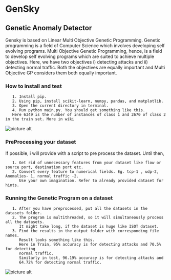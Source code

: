 # GenSky

## Genetic Anomaly Detector
Gensky is based on Linear Multi Objective Genetic Programming. Genetic programming is a field of Computer Science which involves developing self evolving programs. Multi Objective Genetic Programming, hence, is a field to develop self evolving programs which are suited to achieve multiple objectives. Here, we have two objectives i) detecting attacks and ii) detecting normal traffic. Both the objectives are equally important and Multi Objective GP considers them both equally important.

### How to install and test

       1. Install pip.
       2. Using pip, install scikit-learn, numpy, pandas, and matplotlib.
       3. Open the current directory in terminal.
       4. Run python main.py. You should get something like this. 
       Here 6349 is the number of instances of class 1 and 2670 of class 2 in the train set. More in wiki
   ![picture alt](http://i.imgur.com/dL1WQQG.png)
       
   
### PreProcessing your dataset
If possible, i will provide with a script to pre process the dataset. Until then,

       1. Get rid of unnecessary features from your dataset like flow or source port, destination port etc.
       2. Convert every feature to numerical fields. Eg. tcp-1 , udp-2, Anomalies- 1, normal traffic -2. 
          Use your own imagination. Refer to already provided dataset for hints.
          
 
### Running the Genetic Program on a dataset
       1. After you have preprocessed, put all the datasets in the datasets folder.
       2. The program is multithreaded, so it will simultaneously process all the datasets.
          It might take long, if the dataset is huge like ISOT dataset.
       3. Find the results in the output folder with corresponding file names.
          Result looks something like this.
          Here in Train, 95% accuracy is for detecting attacks and 70.5% for detecting 
          normal traffic.
          Similarly in test, 96.19% accuracy is for detecting attacks and 
          64.72% for detecting normal traffic.
 ![picture alt](http://i.imgur.com/vebo1Qv.png )
